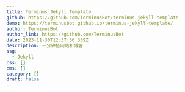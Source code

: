 ```yaml
---
title: Terminus Jekyll Template
github: https://github.com/TerminusBot/terminus-jekyll-template
demo: https://terminusbot.github.io/terminus-jekyll-template/
author: TerminusBot
author_link: https://github.com/TerminusBot
date: 2023-11-30T12:37:56.339Z
description: 一分钟搭网站和博客
ssg:
  - Jekyll
css: []
cms: []
category: []
draft: false
---
```

